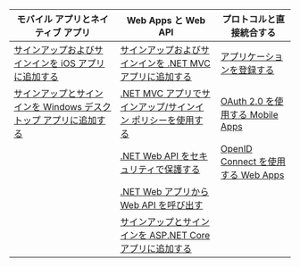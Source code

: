 | モバイル アプリとネイティブ アプリ | Web Apps と Web API | プロトコルと直接統合する |
| ----------------------- | ------------------------------- | --------------------- |
| [サインアップおよびサインインを iOS アプリに追加する](active-directory-b2c-devquickstarts-ios.md) | [サインアップおよびサインインを .NET MVC アプリに追加する](active-directory-b2c-devquickstarts-web-dotnet.md) | [アプリケーションを登録する](active-directory-b2c-app-registration.md) |
| [サインアップとサインインを Windows デスクトップ アプリに追加する](active-directory-b2c-devquickstarts-native-dotnet.md) | [.NET MVC アプリでサインアップ/サインイン ポリシーを使用する](active-directory-b2c-devquickstarts-web-dotnet-susi.md) | [OAuth 2.0 を使用する Mobile Apps](active-directory-b2c-reference-oauth-code.md) |
| | [.NET Web API をセキュリティで保護する](active-directory-b2c-devquickstarts-api-dotnet.md) | [OpenID Connect を使用する Web Apps](active-directory-b2c-reference-oidc.md) |
| | [.NET Web アプリから Web API を呼び出す](active-directory-b2c-devquickstarts-web-api-dotnet.md) | |
| | [サインアップとサインインを ASP.NET Core アプリに追加する](https://github.com/azure-samples/active-directory-dotnet-webapp-openidconnect-aspnetcore-b2c) | |

<!---HONumber=AcomDC_0727_2016-->
